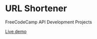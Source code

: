 # URL Shortener

FreeCodeCamp API Development Projects

[Live demo](https://industrious-plow.glitch.me/)